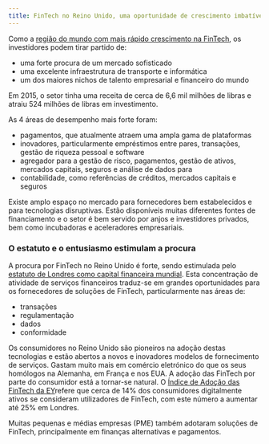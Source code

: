 ```yaml
---
title: FinTech no Reino Unido, uma oportunidade de crescimento imbatível no mundo
---
```

Como a [região do mundo com mais rápido crescimento na FinTech](https://www.gov.uk/government/publications/uk-fintech-on-the-cutting-edge), os investidores podem tirar partido de:

- uma forte procura de um mercado sofisticado
- uma excelente infraestrutura de transporte e informática 
- um dos maiores nichos de talento empresarial e financeiro do mundo

Em 2015, o setor tinha uma receita de cerca de 6,6 mil milhões de libras e atraiu 524 milhões de libras em investimento.

As 4 áreas de desempenho mais forte foram:
- pagamentos, que atualmente atraem uma ampla gama de plataformas
- inovadores, particularmente empréstimos entre pares, transações, gestão de riqueza pessoal e software
- agregador para a gestão de risco, pagamentos, gestão de ativos, mercados capitais, seguros e análise de dados para
- contabilidade, como referências de créditos, mercados capitais e seguros

Existe amplo espaço no mercado para fornecedores bem estabelecidos e para tecnologias disruptivas. Estão disponíveis muitas diferentes fontes de financiamento e o setor é bem servido por anjos e investidores privados, bem como incubadoras e aceleradores empresariais.

### O estatuto e o entusiasmo estimulam a procura

A procura por FinTech no Reino Unido é forte, sendo estimulada pelo [estatuto de Londres como capital financeira mundial](http://www.longfinance.net/global-financial-centres-index-20/1037-gfci-20.html). Esta concentração de atividade de serviços financeiros traduz-se em grandes oportunidades para os fornecedores de soluções de FinTech, particularmente nas áreas de:
- transações
- regulamentação
- dados
- conformidade

Os consumidores no Reino Unido são pioneiros na adoção destas tecnologias e estão abertos a novos e inovadores modelos de fornecimento de serviços. Gastam muito mais em comércio eletrónico do que os seus homólogos na Alemanha, em França e nos EUA. A adoção das FinTech por parte do consumidor está a tornar-se natural. O [Índice de Adoção das FinTech da EY](http://www.ey.com/gl/en/industries/financial-services/ey-fintech-adoption-index)refere que cerca de 14% dos consumidores digitalmente ativos se consideram utilizadores de FinTech, com este número a aumentar até 25% em Londres.

Muitas pequenas e médias empresas (PME) também adotaram soluções de FinTech, principalmente em finanças alternativas e pagamentos. 